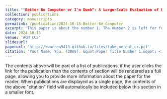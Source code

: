 ```yaml
---
title: ""Better Be Computer or I'm Dumb": A Large-Scale Evaluation of Humans as Audio Deepfake Detectors"
collection: publications
category: manuscripts
permalink: /publication/2024-10-15-Better-Be-Computer
excerpt: 'This paper is about the number 1. The number 2 is left for future work.'
date: 2024-10-15
venue: 'ACM CCS'
slidesurl:
paperurl: 'http://kwarren9413.github.io/files/fake_me_out_cr.pdf'
citation: 'Your Name, You. (2009). &quot;Paper Title Number 1.&quot; <i>Journal 1</i>. 1(1).'
---
```


The contents above will be part of a list of publications, if the user clicks the link for the publication than the contents of section will be rendered as a full page, allowing you to provide more information about the paper for the reader. When publications are displayed as a single page, the contents of the above "citation" field will automatically be included below this section in a smaller font.
